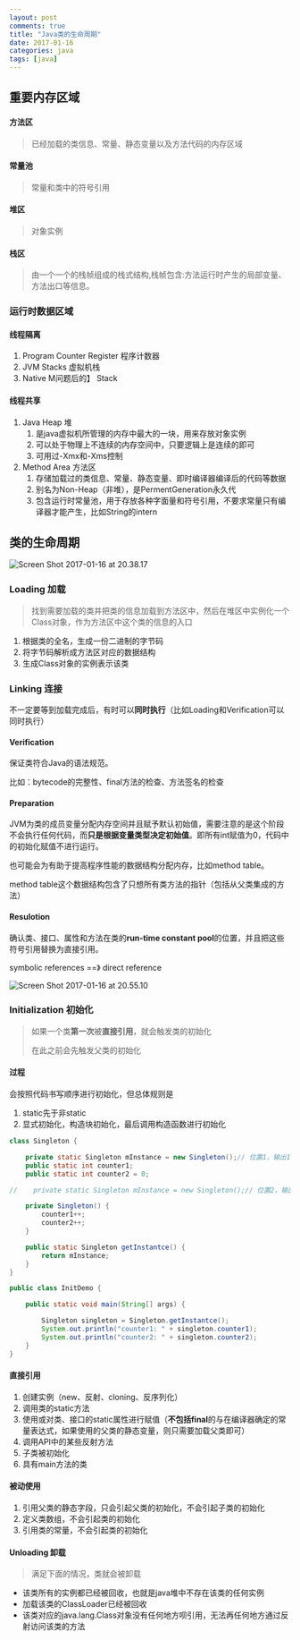 ```yaml
---
layout: post
comments: true
title: "Java类的生命周期"
date: 2017-01-16
categories: java
tags: [java]
---
```


## 重要内存区域 ##

#### 方法区

>已经加载的类信息、常量、静态变量以及方法代码的内存区域
#### 常量池

>常量和类中的符号引用
#### 堆区

> 对象实例

#### 栈区

>由一个一个的栈帧组成的栈式结构,栈帧包含:方法运行时产生的局部变量、方法出口等信息。

### 运行时数据区域

#### 线程隔离

1. Program Counter Register 程序计数器
2. JVM Stacks 虚拟机栈
3. Native M问题后的】 Stack

#### 线程共享

1. Java Heap 堆
   1. 是java虚拟机所管理的内存中最大的一块，用来存放对象实例
   2. 可以处于物理上不连续的内存空间中，只要逻辑上是连续的即可
   3. 可用过-Xmx和-Xms控制
2. Method Area 方法区
   1. 存储加载过的类信息、常量、静态变量、即时编译器编译后的代码等数据
   2. 别名为Non-Heap（非堆），是PermentGeneration永久代
   3. 包含运行时常量池，用于存放各种字面量和符号引用，不要求常量只有编译器才能产生，比如String的intern



## 类的生命周期 ##

![Screen Shot 2017-01-16 at 20.38.17](https://ww1.sinaimg.cn/large/006tKfTcgw1fbsu1u9npoj31060j60uq.jpg)

### Loading 加载

>找到需要加载的类并把类的信息加载到方法区中，然后在堆区中实例化一个Class对象，作为方法区中这个类的信息的入口

1. 根据类的全名，生成一份二进制的字节码
2. 将字节码解析成方法区对应的数据结构
3. 生成Class对象的实例表示该类

### Linking 连接

不一定要等到加载完成后，有时可以**同时执行**（比如Loading和Verification可以同时执行）

#### Verification

保证类符合Java的语法规范。

比如：bytecode的完整性、final方法的检查、方法签名的检查

#### Preparation

JVM为类的成员变量分配内存空间并且赋予默认初始值，需要注意的是这个阶段不会执行任何代码，而**只是根据变量类型决定初始值**。即所有int赋值为0，代码中的初始化赋值不进行运行。

也可能会为有助于提高程序性能的数据结构分配内存，比如method table。

method table这个数据结构包含了只想所有类方法的指针（包括从父类集成的方法）

#### Resulotion

确认类、接口、属性和方法在类的**run-time constant pool**的位置，并且把这些符号引用替换为直接引用。

symbolic references ==》 direct reference



![Screen Shot 2017-01-16 at 20.55.10](https://ww4.sinaimg.cn/large/006tKfTcgw1fbsu1u11g3j314i0n641d.jpg)

### Initialization 初始化

>如果一个类**第一次**被**直接引用**，就会触发类的初始化
>
>在此之前会先触发父类的初始化
#### 过程

会按照代码书写顺序进行初始化，但总体规则是

1. static先于非static
2. 显式初始化，构造块初始化，最后调用构造函数进行初始化

```java
class Singleton {

    private static Singleton mInstance = new Singleton();// 位置1，输出1，0
    public static int counter1;
    public static int counter2 = 0;

//    private static Singleton mInstance = new Singleton();// 位置2，输出1，1

    private Singleton() {
        counter1++;
        counter2++;
    }

    public static Singleton getInstantce() {
        return mInstance;
    }
}

public class InitDemo {

    public static void main(String[] args) {

        Singleton singleton = Singleton.getInstantce();
        System.out.println("counter1: " + singleton.counter1);
        System.out.println("counter2: " + singleton.counter2);
    }
}
```



#### 直接引用

1. 创建实例（new、反射、cloning、反序列化）
2. 调用类的static方法
3. 使用或对类、接口的static属性进行赋值（**不包括final**的与在编译器确定的常量表达式，如果使用的父类的静态变量，则只需要加载父类即可）
4. 调用API中的某些反射方法
5. 子类被初始化
6. 具有main方法的类

#### 被动使用

1. 引用父类的静态字段，只会引起父类的初始化，不会引起子类的初始化
2. 定义类数组，不会引起类的初始化
3. 引用类的常量，不会引起类的初始化



#### Unloading 卸载

>满足下面的情况，类就会被卸载
>


- 该类所有的实例都已经被回收，也就是java堆中不存在该类的任何实例
- 加载该类的ClassLoader已经被回收
- 该类对应的java.lang.Class对象没有任何地方呗引用，无法再任何地方通过反射访问该类的方法